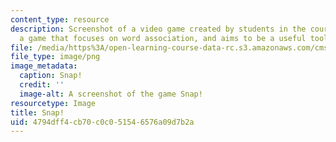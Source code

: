 ```yaml
---
content_type: resource
description: Screenshot of a video game created by students in the course. Snap! is
  a game that focuses on word association, and aims to be a useful tool for brainstorming.
file: /media/https%3A/open-learning-course-data-rc.s3.amazonaws.com/cms-611j-creating-video-games-fall-2014/4794dff4cb70c0c051546576a09d7b2a_snap.png
file_type: image/png
image_metadata:
  caption: Snap!
  credit: ''
  image-alt: A screenshot of the game Snap!
resourcetype: Image
title: Snap!
uid: 4794dff4-cb70-c0c0-5154-6576a09d7b2a
---
```

